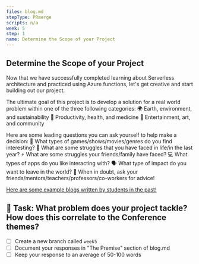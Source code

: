 ```yaml
---
files: blog.md
stepType: PRmerge
scripts: n/a
week: 5
step: 1
name: Determine the Scope of your Project
---
```


## Determine the Scope of your Project

Now that we have successfully completed learning about Serverless architecture and practiced using Azure functions, let's get creative and start building out our project.

The ultimate goal of this project is to develop a solution for a real world problem within one of the three following categories:
🌍 Earth, environment, and sustainability
💚 Productivity, health, and medicine
🎨 Entertainment, art, and community

Here are some leading questions you can ask yourself to help make a decision:
🧩 What types of games/shows/movies/genres do you find interesting?
🎒 What are some struggles that you have faced in life/in the last year?
⚡️ What are some struggles your friends/family have faced?
💻 What types of apps do you like interacting with?
🗣 What type of impact do you want to leave in the world?
🤝 When in doubt, ask your friends/mentors/teachers/professors/co-workers for advice!

[Here are some example blogs written by students in the past!](https://bitproject.org/blog)

## :pencil: Task: What problem does your project tackle? How does this correlate to the Conference themes?

- [ ] Create a new branch called `week5`
- [ ] Document your responses in "The Premise" section of blog.md
- [ ] Keep your response to an average of 50-100 words